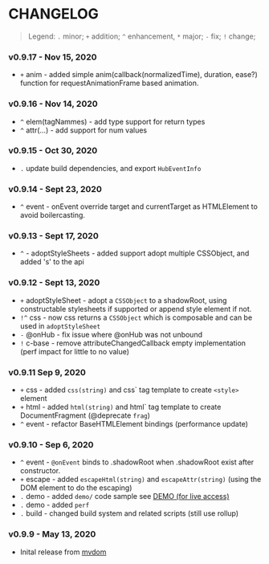 # CHANGELOG

> Legend: `.` minor; `+` addition; `^` enhancement, `*` major; `-` fix; `!` change; 

### v0.9.17 - Nov 15, 2020

- `+` anim - added simple anim(callback(normalizedTime), duration, ease?) function for requestAnimationFrame based animation. 

### v0.9.16 - Nov 14, 2020

- `^` elem(tagNammes) - add type support for return types
- `^` attr(...) - add support for num values

### v0.9.15 - Oct 30, 2020

- `.` update build dependencies, and export `HubEventInfo`

### v0.9.14 - Sept 23, 2020

- `^` event - onEvent override target and currentTarget as HTMLElement to avoid boilercasting.

### v0.9.13 - Sept 17, 2020

- `^` - adoptStyleSheets - added support adopt multiple CSSObject, and added 's' to the api

### v0.9.12 - Sept 13, 2020

- `+` adoptStyleSheet - adopt a `CSSObject` to a shadowRoot, using constructable stylesheets if supported or append style element if not.
- `!^` css - now css returns a `CSSObject` which is composable and can be used in `adoptStyleSheet`
- `-` @onHub - fix issue where @onHub was not unbound
- `!` c-base - remove attributeChangedCallback empty implementation (perf impact for little to no value)

### v0.9.11 Sep 9, 2020

- `+` css - added `css(string)` and css\` tag template to create `<style>` element
- `+` html - added `html(string)` and html\` tag template to create DocumentFragment (@deprecate `frag`)
- `^` event - refactor BaseHTMLElement bindings (performance update)


### v0.9.10 - Sep 6, 2020

- `^` event - `@onEvent` binds to .shadowRoot when .shadowRoot exist after constructor.
- `+` escape - added `escapeHtml(string)` and `escapeAttr(string)` (using the DOM element to do the escaping)
- `.` demo - added `demo/` code sample see [DEMO (for live access)](https://demo.dom-native.org/core/index.html)
- `.` demo - added `perf`
- `.` build - changed build system and related scripts (still use rollup)


### v0.9.9 - May 13, 2020

- Inital release from [mvdom](https://github.com/mvdom/mvdom)











